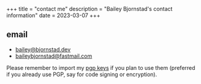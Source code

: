 +++
title = "contact me"
description = "Bailey Bjornstad's contact information"
date = 2023-03-07
+++

## email

- bailey@bjornstad.dev
- baileybjornstad@fastmail.com

Please remember to import my [pgp keys](pgp) if you plan to use them (preferred if
you already use PGP, say for code signing or encryption).


